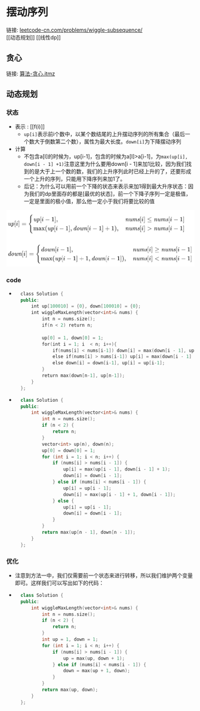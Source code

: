 # 摆动序列  

链接: [leetcode-cn.com/problems/wiggle-subsequence/][1]  
[[动态规划]]
[[线性dp]]
## 贪心  

链接: [算法-贪心.itmz][2]  

## 动态规划  

### 状态  

* 表示  : [[f(i)]]
    * `up[i]`表示前i个数中，以某个数结尾的上升摆动序列的所有集合（最后一个数大于倒数第二个数），属性为最大长度。`down[i]`为下降摆动序列  
* 计算  
    * 不包含a[I]的时候为，up[i-1]，包含的时候为a[I]>a[i-1]，为`max(up[i], down[i - 1] +1)`注意这里为什么要用down[i - 1]来加1比较，因为我们找到的是大于上一个数的数，我们的上升序列此时已经上升的了，还要形成一个上升的序列，只能用下降序列来加1了。  
    * 后记：为什么可以用前一个下降的状态来表示来加1得到最大升序状态：因为我们的dp里面存的都是[最优的状态]，前一个下降子序列一定是极值，一定是里面的极小值，那么他一定小于我们将要比较的值

![image-20201212123948362](摆动序列.assets/image-20201212123948362.png)

### code  

* ```c++  
    class Solution {  
    public:  
        int up[100010] = {0}, down[100010] = {0};  
        int wiggleMaxLength(vector<int>& nums) {  
            int n = nums.size();  
            if(n < 2) return n;  
              
            up[0] = 1, down[0] = 1;  
            for(int i = 1; i  < n; i++){  
                if(nums[i] < nums[i-1]) down[i] = max(down[i - 1], up[i-1] + 1);  
                else if(nums[i] > nums[i-1]) up[i] = max(down[i - 1] +1, up[i - 1]);  
                else down[i] = down[i-1], up[i] = up[i-1];  
            }  
            return max(down[n-1], up[n-1]);  
        }  
    };  
    ```
  
* ```c++  
    class Solution {  
    public:  
        int wiggleMaxLength(vector<int>& nums) {  
            int n = nums.size();  
            if (n < 2) {  
                return n;  
            }  
            vector<int> up(n), down(n);  
            up[0] = down[0] = 1;  
            for (int i = 1; i < n; i++) {  
                if (nums[i] > nums[i - 1]) {  
                    up[i] = max(up[i - 1], down[i - 1] + 1);  
                    down[i] = down[i - 1];  
                } else if (nums[i] < nums[i - 1]) {  
                    up[i] = up[i - 1];  
                    down[i] = max(up[i - 1] + 1, down[i - 1]);  
                } else {  
                    up[i] = up[i - 1];  
                    down[i] = down[i - 1];  
                }  
            }  
            return max(up[n - 1], down[n - 1]);  
        }  
    };  
    ```

### 优化  

* 注意到方法一中，我们仅需要前一个状态来进行转移，所以我们维护两个变量即可。这样我们可以写出如下的代码：  
* ```c++  
    class Solution {  
    public:  
        int wiggleMaxLength(vector<int>& nums) {  
            int n = nums.size();  
            if (n < 2) {  
                return n;  
            }  
            int up = 1, down = 1;  
            for (int i = 1; i < n; i++) {  
                if (nums[i] > nums[i - 1]) {  
                    up = max(up, down + 1);  
                } else if (nums[i] < nums[i - 1]) {  
                    down = max(up + 1, down);  
                }  
            }  
            return max(up, down);  
        }  
    };  
    ```

[1]: https://leetcode-cn.com/problems/wiggle-subsequence/
[2]: ithoughts://open?path=%E7%AE%97%E6%B3%95-%E8%B4%AA%E5%BF%83.itmz&topic=6596DEBF-1642-4193-B001-70A484509FF2
